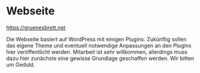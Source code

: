 # Webseite
https://gruenesbrett.net

Die Webseite basiert auf WordPress mit einigen Plugins. Zukünftig sollen das eigene Theme und eventuell notwendige Anpassungen an den Plugins hier veröffentlicht werden. Mitarbeit ist sehr willkommen, allerdings muss dazu hier zunächste eine gewisse Grundlage geschaffen werden. Wir bitten um Geduld.
